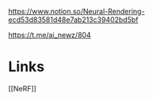 
https://www.notion.so/Neural-Rendering-ecd53d83581d48e7ab213c39402bd5bf

https://t.me/ai_newz/804

# Links

[[NeRF]]

